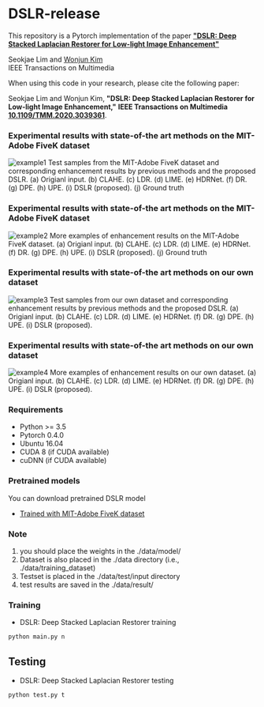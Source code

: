 # DSLR-release
This repository is a Pytorch implementation of the paper [**"DSLR: Deep Stacked Laplacian Restorer for Low-light Image Enhancement"**](https://ieeexplore.ieee.org/stamp/stamp.jsp?tp=&arnumber=9264763)

Seokjae Lim and [Wonjun Kim](https://sites.google.com/site/kudcvlab)  
IEEE Transactions on Multimedia

When using this code in your research, please cite the following paper:  

Seokjae Lim and Wonjun Kim, **"DSLR: Deep Stacked Laplacian Restorer for Low-light Image Enhancement,"** **IEEE Transactions on Multimedia** [**10.1109/TMM.2020.3039361**](https://ieeexplore.ieee.org/stamp/stamp.jsp?tp=&arnumber=9264763).


### Experimental results with state-of-the art methods on the MIT-Adobe FiveK dataset
![example1](./example/fig1.png)
Test samples from the MIT-Adobe FiveK dataset and corresponding enhancement results by previous methods and the proposed DSLR. (a) Origianl input. (b) CLAHE. (c) LDR. (d) LIME. (e) HDRNet. (f) DR. (g) DPE. (h) UPE. (i) DSLR (proposed). (j) Ground truth

### Experimental results with state-of-the art methods on the MIT-Adobe FiveK dataset
![example2](./example/fig2.png)
More examples of enhancement results on the MIT-Adobe FiveK dataset. (a) Origianl input. (b) CLAHE. (c) LDR. (d) LIME. (e) HDRNet. (f) DR. (g) DPE. (h) UPE. (i) DSLR (proposed). (j) Ground truth

### Experimental results with state-of-the art methods on our own dataset
![example3](./example/fig3.png)
Test samples from our own dataset and corresponding enhancement results by previous methods and the proposed DSLR. (a) Origianl input. (b) CLAHE. (c) LDR. (d) LIME. (e) HDRNet. (f) DR. (g) DPE. (h) UPE. (i) DSLR (proposed).

### Experimental results with state-of-the art methods on our own dataset
![example4](./example/fig4.png)
More examples of enhancement results on our own dataset. (a) Origianl input. (b) CLAHE. (c) LDR. (d) LIME. (e) HDRNet. (f) DR. (g) DPE. (h) UPE. (i) DSLR (proposed).


### Requirements

* Python >= 3.5
* Pytorch 0.4.0
* Ubuntu 16.04
* CUDA 8 (if CUDA available)
* cuDNN (if CUDA available)

### Pretrained models
You can download pretrained DSLR model
* [Trained with MIT-Adobe FiveK dataset](https://drive.google.com/file/d/1bBUHzbjG6E--8o5SzCerJIUp9Q1RnXIY/view?usp=sharing)

### Note 
1. you should place the weights in the ./data/model/ 
2. Dataset is also placed in the ./data directory  (i.e., ./data/training_dataset)
3. Testset is placed in the ./data/test/input directory
4. test results are saved in the ./data/result/

### Training
* DSLR: Deep Stacked Laplacian Restorer training
```bash
python main.py n
```
## Testing 
* DSLR: Deep Stacked Laplacian Restorer testing
```bash
python test.py t
```
